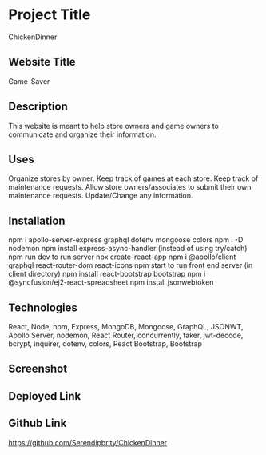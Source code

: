 # Project Title
ChickenDinner


## Website Title
Game-Saver


## Description
This website is meant to help store owners and game owners to communicate and organize their information. 


## Uses
Organize stores by owner. Keep track of games at each store.
Keep track of maintenance requests. Allow store owners/associates to submit their own maintenance requests. Update/Change any information. 


## Installation
npm i apollo-server-express graphql dotenv mongoose colors
npm i -D nodemon
npm install express-async-handler (instead of using try/catch)
npm run dev to run server
npx create-react-app <filename>
npm i @apollo/client graphql react-router-dom react-icons
npm start to run front end server (in client directory)
npm install react-bootstrap bootstrap
npm i @syncfusion/ej2-react-spreadsheet
npm install jsonwebtoken

## Technologies
React, Node, npm, Express, MongoDB, Mongoose, GraphQL, JSONWT, Apollo Server, nodemon, React Router, concurrently, faker, jwt-decode, bcrypt, inquirer, dotenv, colors, React Bootstrap, Bootstrap

## Screenshot


## Deployed Link


## Github Link
https://github.com/Serendipbrity/ChickenDinner